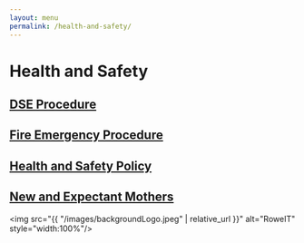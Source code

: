 ```yaml
---
layout: menu
permalink: /health-and-safety/
---
```


<h1>Health and Safety</h1>
<h2><a href="{{ "/DSE-Procedure.html" | relative_url }}">DSE Procedure</a></h2>
<h2><a href="{{ "./Fire-Emergency-Procedure.html" | relative_url }}">Fire Emergency Procedure</a></h2>
<h2><a href="{{ "./Health-and-Safety-Policy.html" | relative_url }}">Health and Safety Policy</a></h2>
<h2><a href="{{ "./New-and-Expectant-Mothers.html" | relative_url }}">New and Expectant Mothers</a></h2>

<img src="{{ "/images/backgroundLogo.jpeg" | relative_url }}" alt="RoweIT"  style="width:100%"/>

